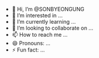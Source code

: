 - 👋 Hi, I’m @SONBYEONGUNG
- 👀 I’m interested in ...
- 🌱 I’m currently learning ...
- 💞️ I’m looking to collaborate on ...
- 📫 How to reach me ...
- 😄 Pronouns: ...
- ⚡ Fun fact: ...

<!---
SONBYEONGUNG/SONBYEONGUNG is a ✨ special ✨ repository because its `README.md` (this file) appears on your GitHub profile.
You can click the Preview link to take a look at your changes.
--->
